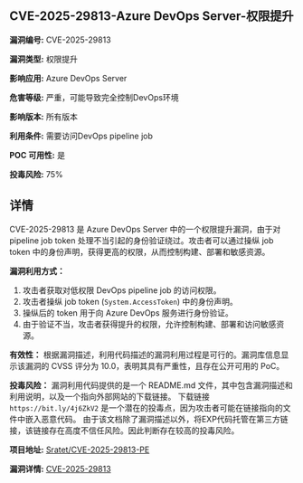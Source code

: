 ## CVE-2025-29813-Azure DevOps Server-权限提升

**漏洞编号:** CVE-2025-29813

**漏洞类型:** 权限提升

**影响应用:** Azure DevOps Server

**危害等级:** 严重，可能导致完全控制DevOps环境

**影响版本:** 所有版本

**利用条件:** 需要访问DevOps pipeline job

**POC 可用性:** 是

**投毒风险:** 75%

## 详情

CVE-2025-29813 是 Azure DevOps Server 中的一个权限提升漏洞，由于对 pipeline job token 处理不当引起的身份验证绕过。攻击者可以通过操纵 job token 中的身份声明，获得更高的权限，从而控制构建、部署和敏感资源。

**漏洞利用方式：**
1. 攻击者获取对低权限 DevOps pipeline job 的访问权限。
2. 攻击者操纵 job token (`System.AccessToken`) 中的身份声明。
3. 操纵后的 token 用于向 Azure DevOps 服务进行身份验证。
4. 由于验证不当，攻击者获得提升的权限，允许控制构建、部署和访问敏感资源。

**有效性：**
根据漏洞描述，利用代码描述的漏洞利用过程是可行的。漏洞库信息显示该漏洞的 CVSS 评分为 10.0，表明其具有严重性，且存在公开可用的 PoC。

**投毒风险：**
漏洞利用代码提供的是一个 README.md 文件，其中包含漏洞描述和利用说明，以及一个指向外部网站的下载链接。 下载链接 `https://bit.ly/4j6ZkV2` 是一个潜在的投毒点，因为攻击者可能在链接指向的文件中嵌入恶意代码。 由于该文档除了漏洞描述以外，将EXP代码托管在第三方链接，该链接存在高度不信任风险。因此判断存在较高的投毒风险。

**项目地址:** [Sratet/CVE-2025-29813-PE](https://github.com/Sratet/CVE-2025-29813-PE)

**漏洞详情:** [CVE-2025-29813](https://nvd.nist.gov/vuln/detail/CVE-2025-29813)